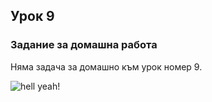 ## Урок 9

### Задание за домашна работа

Няма задача за домашно към урок номер 9.

![hell yeah!](http://cdn.meme.am/instances/500x/64698442.jpg "Hola hola, yeah!")
